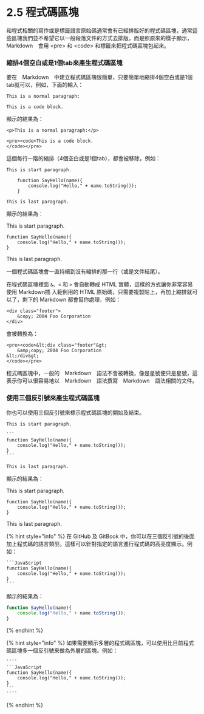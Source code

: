 # 2.5 程式碼區塊

和程式相關的寫作或是標籤語言原始碼通常會有已經排版好的程式碼區塊，通常這些區塊我們並不希望它以一般段落文件的方式去排版，而是照原來的樣子顯示，Markdown　會用 \<pre> 和 \<code> 和標籤來把程式碼區塊包起來。

### 縮排4個空白或是1個tab來產生程式碼區塊

要在　Markdown　中建立程式碼區塊很簡單，只要簡單地縮排4個空白或是1個tab就可以，例如，下面的輸入：

```
This is a normal paragraph:

This is a code block.
```

顯示的結果為：

```
<p>This is a normal paragraph:</p>

<pre><code>This is a code block.
</code></pre>
```

這個每行一階的縮排（4個空白或是1個tab），都會被移除，例如：

```
This is start paragraph.

    function SayHello(name){
        console.log("Hello," + name.toString());
    }
    
This is last paragraph.
```

顯示的結果為：

This is start paragraph.

```
function SayHello(name){
    console.log("Hello," + name.toString());
}    
```

This is last paragraph.


一個程式碼區塊會一直持續到沒有縮排的那一行（或是文件結尾）。

在程式碼區塊裡面 `&`、`<` 和 `>` 會自動轉成 HTML 實體，這樣的方式讓你非常容易使用 Markdown插 入範例用的 HTML 原始碼，只需要複製貼上，再加上縮排就可以了，剩下的 Markdown 都會幫你處理，例如：

```
<div class="footer">
    &copy; 2004 Foo Corporation
</div>
```

會被轉換為：

```
<pre><code>&lt;div class="footer"&gt;
    &amp;copy; 2004 Foo Corporation
&lt;/div&gt;
</code></pre>
```

程式碼區塊中，一般的　Markdown　語法不會被轉換，像是星號便只是星號，這表示你可以很容易地以　Markdown　語法撰寫　Markdown　語法相關的文件。

### 使用三個反引號來產生程式碼區塊

你也可以使用三個反引號來標示程式碼區塊的開始及結束。

````
This is start paragraph.

```
function SayHello(name){
    console.log("Hello," + name.toString());
}
```

This is last paragraph.
````

顯示的結果為：

This is start paragraph.

```
function SayHello(name){
    console.log("Hello," + name.toString());
}    
```

This is last paragraph.


{% hint style="info" %}
在 GitHub 及 GitBook 中，你可以在三個反引號的後面加上程式碼的語言類型。這樣可以針對指定的語言進行程式碼的高亮度顯示。例如：

````
```JavaScript
function SayHello(name){
    console.log("Hello," + name.toString());
}
```
````

顯示的結果為：

```JavaScript
function SayHello(name){
    console.log("Hello," + name.toString());
}    
```
{% endhint %}

{% hint style="info" %}
如果需要顯示多層的程式碼區塊，可以使用比目前程式碼區塊多一個反引號來做為外層的區塊。例如：

`````
````
```JavaScript
function SayHello(name){
    console.log("Hello," + name.toString());
}
```
````
`````
{% endhint %}
